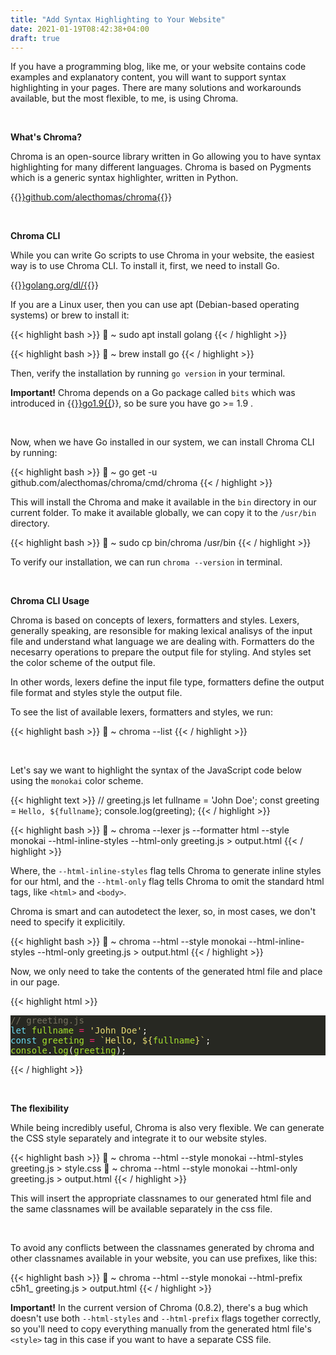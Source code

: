 ```yaml
---
title: "Add Syntax Highlighting to Your Website"
date: 2021-01-19T08:42:38+04:00
draft: true
---
```


If you have a programming blog, like me, or your website contains code examples and explanatory content, you will want to support syntax highlighting in your pages. There are many solutions and workarounds available, but the most flexible, to me, is using Chroma.

&nbsp;

**What's Chroma?** 

Chroma is an open-source library written in Go allowing you to have syntax highlighting for many different languages. Chroma is based on Pygments which is a generic syntax highlighter, written in Python.

{{<a href="https://github.com/alecthomas/chroma" target="_blank" rel="noopener noreferrer">}}github.com/alecthomas/chroma{{</a>}}

&nbsp;

**Chroma CLI**

While you can write Go scripts to use Chroma in your website, the easiest way is to use Chroma CLI. To install it, first, we need to install Go.

{{<a href="https://golang.org/dl/" target="_blank" rel="noopener noreferrer">}}golang.org/dl/{{</a>}}

If you are a Linux user, then you can use apt (Debian-based operating systems) or brew to install it:

{{< highlight bash >}}
🚀 ~ sudo apt install golang
{{< / highlight >}}

{{< highlight bash >}}
🚀 ~ brew install go
{{< / highlight >}}

Then, verify the installation by running `go version` in your terminal.

**Important!** Chroma depends on a Go package called `bits` which was introduced in {{<a href="https://golang.org/doc/go1.9#math-bits" target="_blank" rel="noopener noreferrer">}}go1.9{{</a>}}, so be sure you have go >= 1.9 .

&nbsp;

Now, when we have Go installed in our system, we can install Chroma CLI by running:

{{< highlight bash >}}
🚀 ~ go get -u github.com/alecthomas/chroma/cmd/chroma
{{< / highlight >}}

This will install the Chroma and make it available in the `bin` directory in our current folder. To make it available globally, we can copy it to the `/usr/bin` directory.

{{< highlight bash >}}
🚀 ~ sudo cp bin/chroma /usr/bin
{{< / highlight >}}

To verify our installation, we can run `chroma --version` in terminal.

&nbsp;

**Chroma CLI Usage**

Chroma is based on concepts of lexers, formatters and styles. Lexers, generally speaking, are resonsible for making lexical analisys of the input file and understand what language we are dealing with. Formatters do the necesarry operations to prepare the output file for styling. And styles set the color scheme of the output file.

In other words, lexers define the input file type, formatters define the output file format and styles style the output file. 

To see the list of available lexers, formatters and styles, we run:

{{< highlight bash >}}
🚀 ~ chroma --list
{{< / highlight >}}

&nbsp;

Let's say we want to highlight the syntax of the JavaScript code below using the `monokai` color scheme.

{{< highlight text >}}
  // greeting.js
  let fullname = 'John Doe';
  const greeting = `Hello, ${fullname}`;
  console.log(greeting);
{{< / highlight >}}

{{< highlight bash >}}
🚀 ~ chroma --lexer js --formatter html --style monokai --html-inline-styles --html-only greeting.js > output.html 
{{< / highlight >}}

Where, the `--html-inline-styles` flag tells Chroma to generate inline styles for our html, and the `--html-only` flag tells Chroma to omit the standard html tags, like `<html>` and `<body>`.

Chroma is smart and can autodetect the lexer, so, in most cases, we don't need to specify it explicitily.

{{< highlight bash >}}
🚀 ~ chroma --html --style monokai --html-inline-styles --html-only greeting.js > output.html 
{{< / highlight >}}

Now, we only need to take the contents of the generated html file and place in our page.

{{< highlight html >}}
<pre style="color:#f8f8f2;background-color:#272822"><span style="color:#75715e">// greeting.js
</span><span style="color:#75715e"></span><span style="color:#66d9ef">let</span> <span style="color:#a6e22e">fullname</span> <span style="color:#f92672">=</span> <span style="color:#e6db74">&#39;John Doe&#39;</span>;
<span style="color:#66d9ef">const</span> <span style="color:#a6e22e">greeting</span> <span style="color:#f92672">=</span> <span style="color:#e6db74">`Hello, </span><span style="color:#e6db74">${</span><span style="color:#a6e22e">fullname</span><span style="color:#e6db74">}</span><span style="color:#e6db74">`</span>;
<span style="color:#a6e22e">console</span>.<span style="color:#a6e22e">log</span>(<span style="color:#a6e22e">greeting</span>);
</pre>
{{< / highlight >}}

&nbsp;

**The flexibility**

While being incredibly useful, Chroma is also very flexible. We can generate the CSS style separately and integrate it to our website styles.   

{{< highlight bash >}}
🚀 ~ chroma --html --style monokai --html-styles greeting.js > style.css
🚀 ~ chroma --html --style monokai --html-only greeting.js > output.html 
{{< / highlight >}}

This will insert the appropriate classnames to our generated html file and the same classnames will be available separately in the css file.

&nbsp;

To avoid any conflicts between the classnames generated by chroma and other classnames available in your website, you can use prefixes, like this: 

{{< highlight bash >}}
🚀 ~ chroma --html --style monokai --html-prefix c5h1_ greeting.js > output.html 
{{< / highlight >}}

**Important!** In the current version of Chroma (0.8.2), there's a bug which doesn't use both `--html-styles` and `--html-prefix` flags together correctly, so you'll need to copy everything manually from the generated html file's `<style>` tag in this case if you want to have a separate CSS file.